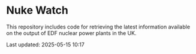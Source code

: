 # Nuke Watch

This repository includes code for retrieving the latest information available on the output of EDF nuclear power plants in the UK.

Last updated: 2025-05-15 10:17